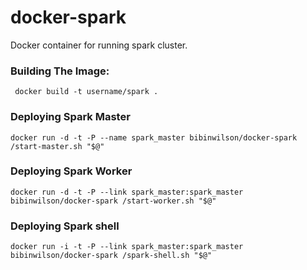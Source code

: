 # docker-spark
Docker container for running spark cluster.

### Building The Image:

``` docker build -t username/spark .```

### Deploying Spark Master

```docker run -d -t -P --name spark_master bibinwilson/docker-spark /start-master.sh "$@"```


### Deploying Spark Worker

```docker run -d -t -P --link spark_master:spark_master bibinwilson/docker-spark /start-worker.sh "$@"```

### Deploying Spark shell

```docker run -i -t -P --link spark_master:spark_master bibinwilson/docker-spark /spark-shell.sh "$@"```
